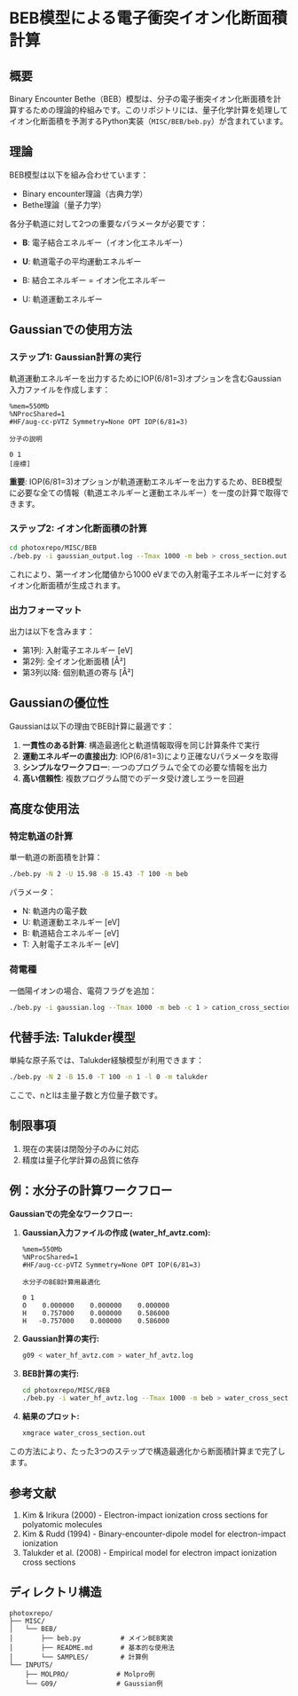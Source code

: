 # BEB模型による電子衝突イオン化断面積計算

## 概要

Binary Encounter Bethe（BEB）模型は、分子の電子衝突イオン化断面積を計算するための理論的枠組みです。このリポジトリには、量子化学計算を処理してイオン化断面積を予測するPython実装（`MISC/BEB/beb.py`）が含まれています。

## 理論

BEB模型は以下を組み合わせています：
- Binary encounter理論（古典力学）
- Bethe理論（量子力学）

各分子軌道に対して2つの重要なパラメータが必要です：
- **B**: 電子結合エネルギー（イオン化エネルギー）
- **U**: 軌道電子の平均運動エネルギー

- B: 結合エネルギー = イオン化エネルギー
- U: 軌道運動エネルギー

## Gaussianでの使用方法

### ステップ1: Gaussian計算の実行

軌道運動エネルギーを出力するためにIOP(6/81=3)オプションを含むGaussian入力ファイルを作成します：

```
%mem=550Mb
%NProcShared=1
#HF/aug-cc-pVTZ Symmetry=None OPT IOP(6/81=3)

分子の説明

0 1
[座標]
```

**重要**: IOP(6/81=3)オプションが軌道運動エネルギーを出力するため、BEB模型に必要な全ての情報（軌道エネルギーと運動エネルギー）を一度の計算で取得できます。

### ステップ2: イオン化断面積の計算

```bash
cd photoxrepo/MISC/BEB
./beb.py -i gaussian_output.log --Tmax 1000 -m beb > cross_section.out
```

これにより、第一イオン化閾値から1000 eVまでの入射電子エネルギーに対するイオン化断面積が生成されます。

### 出力フォーマット

出力は以下を含みます：
- 第1列: 入射電子エネルギー [eV]
- 第2列: 全イオン化断面積 [Å²]
- 第3列以降: 個別軌道の寄与 [Å²]

## Gaussianの優位性

Gaussianは以下の理由でBEB計算に最適です：

1. **一貫性のある計算**: 構造最適化と軌道情報取得を同じ計算条件で実行
2. **運動エネルギーの直接出力**: IOP(6/81=3)により正確なUパラメータを取得
3. **シンプルなワークフロー**: 一つのプログラムで全ての必要な情報を出力
4. **高い信頼性**: 複数プログラム間でのデータ受け渡しエラーを回避

## 高度な使用法

### 特定軌道の計算

単一軌道の断面積を計算：
```bash
./beb.py -N 2 -U 15.98 -B 15.43 -T 100 -m beb
```

パラメータ：
- N: 軌道内の電子数
- U: 軌道運動エネルギー [eV]
- B: 軌道結合エネルギー [eV]
- T: 入射電子エネルギー [eV]

### 荷電種

一価陽イオンの場合、電荷フラグを追加：
```bash
./beb.py -i gaussian.log --Tmax 1000 -m beb -c 1 > cation_cross_section.out
```

## 代替手法: Talukder模型

単純な原子系では、Talukder経験模型が利用できます：
```bash
./beb.py -N 2 -B 15.0 -T 100 -n 1 -l 0 -m talukder
```

ここで、nとlは主量子数と方位量子数です。

## 制限事項

1. 現在の実装は閉殻分子のみに対応
2. 精度は量子化学計算の品質に依存

## 例：水分子の計算ワークフロー

**Gaussianでの完全なワークフロー:**

1. **Gaussian入力ファイルの作成 (water_hf_avtz.com):**
   ```
   %mem=550Mb
   %NProcShared=1
   #HF/aug-cc-pVTZ Symmetry=None OPT IOP(6/81=3)

   水分子のBEB計算用最適化

   0 1
   O    0.000000    0.000000    0.000000
   H    0.757000    0.000000    0.586000
   H   -0.757000    0.000000    0.586000
   ```

2. **Gaussian計算の実行:**
   ```bash
   g09 < water_hf_avtz.com > water_hf_avtz.log
   ```

3. **BEB計算の実行:**
   ```bash
   cd photoxrepo/MISC/BEB
   ./beb.py -i water_hf_avtz.log --Tmax 1000 -m beb > water_cross_section.out
   ```

4. **結果のプロット:**
   ```bash
   xmgrace water_cross_section.out
   ```

この方法により、たった3つのステップで構造最適化から断面積計算まで完了します。

## 参考文献

1. Kim & Irikura (2000) - Electron-impact ionization cross sections for polyatomic molecules
2. Kim & Rudd (1994) - Binary-encounter-dipole model for electron-impact ionization
3. Talukder et al. (2008) - Empirical model for electron impact ionization cross sections

## ディレクトリ構造

```
photoxrepo/
├── MISC/
│   └── BEB/
│       ├── beb.py          # メインBEB実装
│       ├── README.md       # 基本的な使用法
│       └── SAMPLES/        # 計算例
└── INPUTS/
    ├── MOLPRO/            # Molpro例
    └── G09/               # Gaussian例
```
